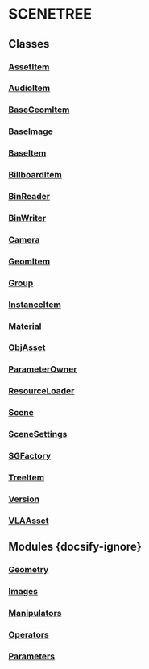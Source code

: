 # SCENETREE
## Classes
### [AssetItem](api/SceneTree/AssetItem.md)
### [AudioItem](api/SceneTree/AudioItem.md)
### [BaseGeomItem](api/SceneTree/BaseGeomItem.md)
### [BaseImage](api/SceneTree/BaseImage.md)
### [BaseItem](api/SceneTree/BaseItem.md)
### [BillboardItem](api/SceneTree/BillboardItem.md)
### [BinReader](api/SceneTree/BinReader.md)
### [BinWriter](api/SceneTree/BinWriter.md)
### [Camera](api/SceneTree/Camera.md)
### [GeomItem](api/SceneTree/GeomItem.md)
### [Group](api/SceneTree/Group.md)
### [InstanceItem](api/SceneTree/InstanceItem.md)
### [Material](api/SceneTree/Material.md)
### [ObjAsset](api/SceneTree/ObjAsset.md)
### [ParameterOwner](api/SceneTree/ParameterOwner.md)
### [ResourceLoader](api/SceneTree/ResourceLoader.md)
### [Scene](api/SceneTree/Scene.md)
### [SceneSettings](api/SceneTree/SceneSettings.md)
### [SGFactory](api/SceneTree/SGFactory.md)
### [TreeItem](api/SceneTree/TreeItem.md)
### [Version](api/SceneTree/Version.md)
### [VLAAsset](api/SceneTree/VLAAsset.md)

 ## Modules {docsify-ignore} 
### [Geometry](api/SceneTree/Geometry/README.md)
### [Images](api/SceneTree/Images/README.md)
### [Manipulators](api/SceneTree/Manipulators/README.md)
### [Operators](api/SceneTree/Operators/README.md)
### [Parameters](api/SceneTree/Parameters/README.md)

